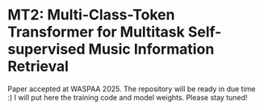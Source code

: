 # MT2: Multi-Class-Token Transformer for Multitask Self-supervised Music Information Retrieval
Paper accepted at WASPAA 2025.
The repository will be ready in due time :) I will put here the training code and model weights. Please stay tuned!
